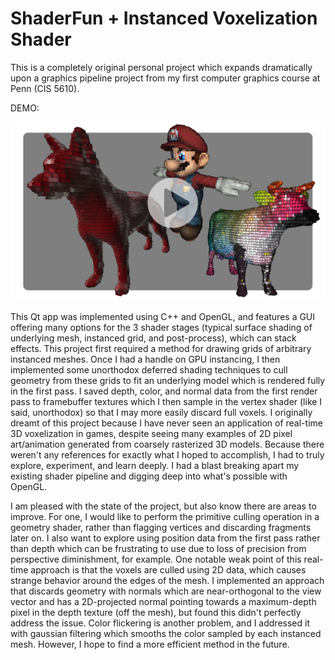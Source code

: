 # ShaderFun + Instanced Voxelization Shader

This is a completely original personal project which expands dramatically upon a graphics pipeline project from my first computer graphics course at Penn (CIS 5610).

DEMO: 

[![Instanced Voxelization Shader](captures/VoxelShaderThumbnailPlaybutton.png)](https://youtu.be/ICLoxhMiFZI "Instanced Voxelization Shader")

This Qt app was implemented using C++ and OpenGL, and features a GUI offering many options for the 3 shader stages (typical surface shading of underlying mesh, instanced grid, and post-process), which can stack effects. This project first required a method for drawing grids of arbitrary instanced meshes. Once I had a handle on GPU instancing, I then implemented some unorthodox deferred shading techniques to cull geometry from these grids to fit an underlying model which is rendered fully in the first pass. I saved depth, color, and normal data from the first render pass to framebuffer textures which I then sample in the vertex shader (like I said, unorthodox) so that I may more easily discard full voxels.
I originally dreamt of this project because I have never seen an application of real-time 3D voxelization in games, despite seeing many examples of 2D pixel art/animation generated from coarsely rasterized 3D models. Because there weren't any references for exactly what I hoped to accomplish, I had to truly explore, experiment, and learn deeply. I had a blast breaking apart my existing shader pipeline and digging deep into what's possible with OpenGL.

I am pleased with the state of the project, but also know there are areas to improve. For one, I would like to perform the primitive culling operation in a geometry shader, rather than flagging vertices and discarding fragments later on. I also want to explore using position data from the first pass rather than depth which can be frustrating to use due to loss of precision from perspective diminishment, for example. One notable weak point of this real-time approach is that the voxels are culled using 2D data, which causes strange behavior around the edges of the mesh. I implemented an approach that discards geometry with normals which are near-orthogonal to the view vector and has a 2D-projected normal pointing towards a maximum-depth pixel in the depth texture (off the mesh), but found this didn't perfectly address the issue. Color flickering is another problem, and I addressed it with gaussian filtering which smooths the color sampled by each instanced mesh. However, I hope to find a more efficient method in the future.





